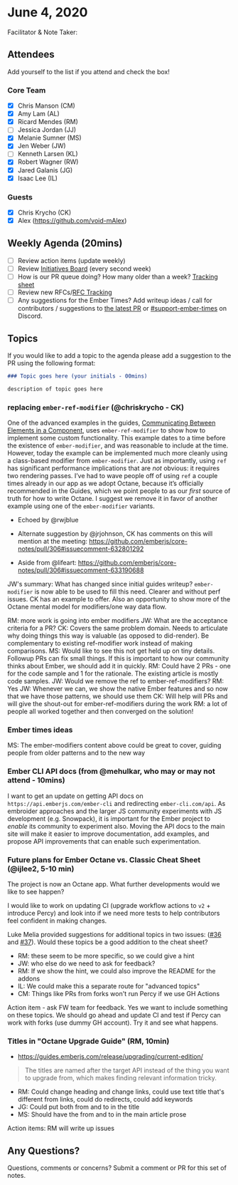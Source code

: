 # June 4, 2020

Facilitator & Note Taker: 

## Attendees

Add yourself to the list if you attend and check the box!

### Core Team
- [x] Chris Manson (CM)
- [x] Amy Lam (AL)
- [x] Ricard Mendes (RM)
- [ ] Jessica Jordan (JJ)
- [x] Melanie Sumner (MS)
- [x] Jen Weber (JW)
- [ ] Kenneth Larsen (KL)
- [x] Robert Wagner (RW)
- [x] Jared Galanis (JG)
- [x] Isaac Lee (IL)

### Guests

- [x] Chris Krycho (CK)
- [x] Alex (https://github.com/void-mAlex)

## Weekly Agenda (20mins)

- [ ] Review action items (update weekly)
- [ ] Review [Initiatives Board](https://github.com/orgs/ember-learn/projects/33) (every second week)
- [ ] How is our PR queue doing? How many older than a week? [Tracking sheet](https://docs.google.com/spreadsheets/d/1sPyN9z9wZMpTNwqCfa6R9QSPZkIW4iQd-H4gZC7ILLk/edit#gid=2035777454)
- [ ] Review new RFCs/[RFC Tracking](https://github.com/emberjs/rfc-tracking)
- [ ] Any suggestions for the Ember Times? Add writeup ideas / call for contributors / suggestions to [the latest PR](https://github.com/ember-learn/ember-blog/pulls?q=is%3Aopen+is%3Apr+label%3A%22%F0%9F%97%9E+embertimes%22%20or%20#support-ember-times) or [#support-ember-times](https://discordapp.com/channels/480462759797063690/485450546887786506) on Discord.

## Topics

If you would like to add a topic to the agenda please add a suggestion to the PR using the following format:

```markdown
### Topic goes here (your initials - 00mins)

description of topic goes here
```

### replacing `ember-ref-modifier` (@chriskrycho  - CK)

One of the advanced examples in the guides, [Communicating Between Elements in
a Component][example], uses `ember-ref-modifier` to show how to implement some
custom functionality. This example dates to a time before the existence of
`ember-modifier`, and was reasonable to include at the time. However, today the
example can be implemented much more cleanly using a class-based modifier from
`ember-modifier`. Just as importantly, using `ref` has significant performance
implications that are *not* obvious: it requires two rendering passes. I’ve had
to wave people off of using `ref` a couple times already in our app as we adopt
Octane, because it’s officially recommended in the Guides, which we point people
to as our *first* source of truth for how to write Octane. I suggest we remove
it in favor of another example using one of the `ember-modifier` variants.

[example]: https://guides.emberjs.com/release/components/template-lifecycle-dom-and-modifiers/#toc_communicating-between-elements-in-a-component
- Echoed by @rwjblue

- Alternate suggestion by @jrjohnson, CK has comments on this will mention at the meeting: https://github.com/emberjs/core-notes/pull/306#issuecomment-632801292
- Aside from @lifeart: https://github.com/emberjs/core-notes/pull/306#issuecomment-633190688

JW's summary: What has changed since initial guides writeup? `ember-modifier` is now able to be used to fill this need. Clearer and without perf issues. CK has an example to offer. Also an opportunity to show more of the Octane mental model for modifiers/one way data flow.

RM: more work is going into ember modifiers
JW: What are the acceptance criteria for a PR?
CK: Covers the same problem domain. Needs to articulate why doing things this way is valuable (as opposed to did-render). Be complementary to existing ref-modifier work instead of making comparisons.
MS: Would like to see this not get held up on tiny details. Followup PRs can fix small things. If this is important to how our community thinks about Ember, we should add it in quickly.
RM: Could have 2 PRs - one for the code sample and 1 for the rationale. The existing article is mostly code samples.
JW: Would we remove the ref to ember-ref-modifiers?
RM: Yes
JW: Whenever we can, we show the native Ember features and so now that we have those patterns, we should use them
CK: Will help will PRs and will give the shout-out for ember-ref-modifiers during the work
RM: a lot of people all worked together and then converged on the solution!

### Ember times ideas
MS: The ember-modifiers content above could be great to cover, guiding people from older patterns and to the new way

### Ember CLI API docs (from @mehulkar, who may or may not attend - 10mins)

I want to get an update on getting API docs on `https://api.emberjs.com/ember-cli`
and redirecting `ember-cli.com/api`. As embroider approaches and the larger
JS community experiments with JS development (e.g. Snowpack), it is
important for the Ember project to _enable_ its community to experiment also.
Moving the API docs to the main site will make it easier to improve
documentation, add examples, and propose API improvements that can
enable such experimentation.

### Future plans for Ember Octane vs. Classic Cheat Sheet (@ijlee2, 5-10 min)

The project is now an Octane app. What further developments would we like to see happen?

I would like to work on updating CI (upgrade workflow actions to `v2` + introduce Percy) and look into if we need more tests to help contributors feel confident in making changes.

Luke Melia provided suggestions for additional topics in two issues: ([#36](https://github.com/ember-learn/ember-octane-vs-classic-cheat-sheet/issues/36) and [#37](https://github.com/ember-learn/ember-octane-vs-classic-cheat-sheet/issues/37)). Would these topics be a good addition to the cheat sheet?

- RM: these seem to be more specific, so we could give a hint
- JW: who else do we need to ask for feedback?
- RM: If we show the hint, we could also improve the README for the addons
- IL: We could make this a separate route for "advanced topics"
- CM: Things like PRs from forks won't run Percy if we use GH Actions

Action item - ask FW team for feedback. Yes we want to include something on these topics. We should go ahead and update CI and test if Percy can work with forks (use  dummy GH account). Try it and see what happens.

### Titles  in "Octane Upgrade Guide" (RM, 10min)
- https://guides.emberjs.com/release/upgrading/current-edition/
>  The titles are named after the target API instead of the thing you want to upgrade from, which makes finding relevant information tricky.

- RM: Could change heading and change links, could use text title that's different from links, could do redirects, could add keywords
- JG: Could put both from and to in the title
- MS: Should have the from and to in the main article prose

Action items: RM will write up issues

## Any Questions?
Questions, comments or concerns? Submit a comment or PR for this set of notes.

